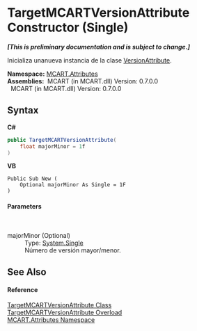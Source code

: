 # TargetMCARTVersionAttribute Constructor (Single)
 _**\[This is preliminary documentation and is subject to change.\]**_

Inicializa unanueva instancia de la clase <a href="11eff1e8-a163-eaf5-9c72-20d7ebef83d1">VersionAttribute</a>.

**Namespace:**&nbsp;<a href="149c1cbf-2082-5e41-e423-c506e9b98202">MCART.Attributes</a><br />**Assemblies:**&nbsp;&nbsp;MCART (in MCART.dll) Version: 0.7.0.0<br />&nbsp;&nbsp;MCART (in MCART.dll) Version: 0.7.0.0<br />

## Syntax

**C#**<br />
``` C#
public TargetMCARTVersionAttribute(
	float majorMinor = 1f
)
```

**VB**<br />
``` VB
Public Sub New ( 
	Optional majorMinor As Single = 1F
)
```


#### Parameters
&nbsp;<dl><dt>majorMinor (Optional)</dt><dd>Type: <a href="http://msdn2.microsoft.com/es-es/library/3www918f" target="_blank">System.Single</a><br />Número de versión mayor/menor.</dd></dl>

## See Also


#### Reference
<a href="ed7ed09f-3053-2e28-e0f5-53bdab1ad2d5">TargetMCARTVersionAttribute Class</a><br /><a href="03cc9c93-4d57-63d2-bac6-a0bd750738de">TargetMCARTVersionAttribute Overload</a><br /><a href="149c1cbf-2082-5e41-e423-c506e9b98202">MCART.Attributes Namespace</a><br />
